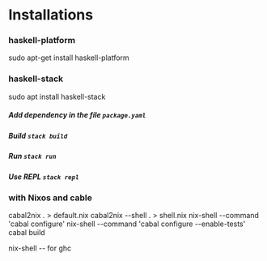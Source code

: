 # Installations

### haskell-platform
sudo apt-get install haskell-platform

### haskell-stack
sudo apt install haskell-stack

##### Add dependency in the file `package.yaml`
##### Build `stack build`
##### Run `stack run`
##### Use REPL `stack repl`





### with Nixos and cable

cabal2nix . > default.nix
cabal2nix --shell . > shell.nix
nix-shell --command 'cabal configure'
nix-shell --command 'cabal configure --enable-tests'
cabal build

nix-shell -- for ghc
